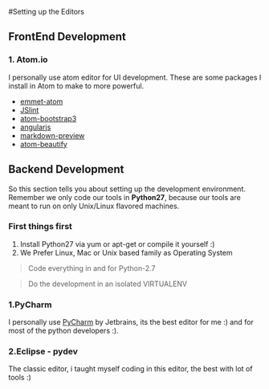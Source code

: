 #Setting up the Editors




## FrontEnd Development

### 1. Atom.io

I personally use atom editor for UI development. These are some packages I install in Atom to make to more powerful.

- [emmet-atom](https://github.com/emmetio/emmet-atom)
- [JSlint](https://atom.io/packages/jshint)
- [atom-bootstrap3](https://github.com/f/atom-bootstrap3)
- [angularjs](https://atom.io/packages/angularjs)
- [markdown-preview](https://github.com/atom/markdown-preview)
- [atom-beautify](https://atom.io/packages/atom-beautify)

## Backend Development

So this section tells you about setting up the development environment. Remember we only code our tools in **Python27**, because our tools are meant to run on only Unix/Linux flavored machines.

### First things first

1. Install Python27 via yum or apt-get or compile it yourself :)
2. We Prefer Linux, Mac or Unix based family as Operating System


> Code everything in and for Python-2.7

> Do the development in an isolated VIRTUALENV


### 1.PyCharm

I personally use [PyCharm] by Jetbrains, its the best editor for me :) and for most of the python developers :).



### 2.Eclipse - pydev

The classic editor, i taught myself coding in this editor, the best with lot of tools :)





[PyCharm]: <https://www.jetbrains.com/pycharm/download/download-thanks.html?platform=mac&code=PCC>
